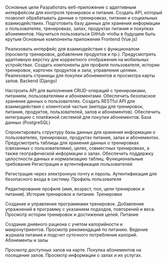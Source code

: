 Основные цели
Разработать веб-приложение с адаптивным интерфейсом для контроля тренировок и питания.
Создать API, который позволит обрабатывать данные о тренировках, питании и социальных взаимодействиях.
Подготовить базу данных для хранения информации о пользователях, тренировках, залах, продуктах питания и покупках абонементов.
Научиться пользоваться GitHub чтобы в будущем быть крутым
Основные компоненты приложения
Frontend (Vue.js)

Реализовать интерфейс для взаимодействия с функционалом (просмотр тренировок, добавление продуктов и пр.).
Предусмотреть адаптивную верстку для корректного отображения на мобильных устройствах.
Создать компоненты для профиля пользователя, истории тренировок, карточек продуктов и зала, управления целями.
Реализовать страницы для покупки абонементов и просмотра карты залов.
Backend (Django)

Настроить API для выполнения CRUD-операций с тренировками, питанием, пользователями и абонементами.
Обеспечить безопасное хранение данных о пользователях.
Создать RESTful API для взаимодействия с клиентской частью (методы для тренировок, питания, продуктов, пользователей, залов и абонементов).
Обеспечить интеграцию с платёжной системой для покупки абонементов.
База данных (PostgreSQL)

Спроектировать структуру базы данных для хранения информации о пользователях, тренировках, продуктах питания, залах и абонементах.
Предусмотреть таблицы для хранения данных о тренировках (связанных с пользователями), целях, совместных тренировках, а также географической информации о залах.
Обеспечить поддержку целостности данных и нормализацию таблиц.
Функциональные требования
Регистрация и аутентификация пользователей

Регистрация через электронную почту и пароль.
Аутентификация для безопасного входа в систему.
Профиль пользователя

Редактирование профиля (имя, возраст, пол, цели тренировок и питания).
История тренировок и питания.
Тренировки

Создание и управление программами тренировок.
Добавление упражнений в программу с указанием подходов, повторений и веса.
Просмотр истории тренировок и достижения целей.
Питание

Создание дневного рациона с учетом калорийности и макронутриентов.
Просмотр рекомендаций по питанию.
Ведение журнала питания и подсчет суточного потребления калорий.
Абонементы и залы

Просмотр доступных залов на карте.
Покупка абонементов на посещение залов.
Просмотр информации о залах и их услугах.
